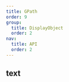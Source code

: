 ```yaml
---
title: GPath
order: 9
group:
  title: DisplayObject
  order: 2
nav:
  title: API
  order: 2
---
```


## text

<code src="./demos/path.tsx" compact defaultShowCode></code>
